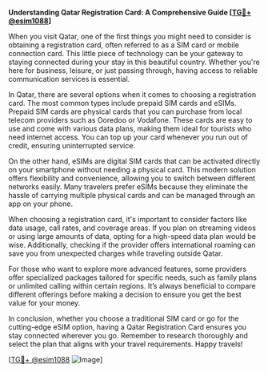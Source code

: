 **Understanding Qatar Registration Card: A Comprehensive Guide [[TG💪+ @esim1088](https://t.me/s/esim1088)]**

When you visit Qatar, one of the first things you might need to consider is obtaining a registration card, often referred to as a SIM card or mobile connection card. This little piece of technology can be your gateway to staying connected during your stay in this beautiful country. Whether you're here for business, leisure, or just passing through, having access to reliable communication services is essential.

In Qatar, there are several options when it comes to choosing a registration card. The most common types include prepaid SIM cards and eSIMs. Prepaid SIM cards are physical cards that you can purchase from local telecom providers such as Ooredoo or Vodafone. These cards are easy to use and come with various data plans, making them ideal for tourists who need internet access. You can top up your card whenever you run out of credit, ensuring uninterrupted service.

On the other hand, eSIMs are digital SIM cards that can be activated directly on your smartphone without needing a physical card. This modern solution offers flexibility and convenience, allowing you to switch between different networks easily. Many travelers prefer eSIMs because they eliminate the hassle of carrying multiple physical cards and can be managed through an app on your phone.

When choosing a registration card, it's important to consider factors like data usage, call rates, and coverage areas. If you plan on streaming videos or using large amounts of data, opting for a high-speed data plan would be wise. Additionally, checking if the provider offers international roaming can save you from unexpected charges while traveling outside Qatar.

For those who want to explore more advanced features, some providers offer specialized packages tailored for specific needs, such as family plans or unlimited calling within certain regions. It’s always beneficial to compare different offerings before making a decision to ensure you get the best value for your money.

In conclusion, whether you choose a traditional SIM card or go for the cutting-edge eSIM option, having a Qatar Registration Card ensures you stay connected wherever you go. Remember to research thoroughly and select the plan that aligns with your travel requirements. Happy travels!

[[TG💪+ @esim1088](https://t.me/s/esim1088) ![Image](https://i.postimg.cc/Y0z9fWf4/image.png)]